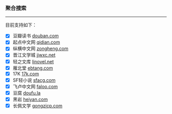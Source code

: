 ### 聚合搜索
---
目前支持如下：
- [x] 豆瓣读书 [douban.com](https://douban.com)
- [x] 起点中文网 [qidian.com](https://qidian.com)
- [x] 纵横中文网 [zongheng.com](https://zongheng.com)
- [x] 晋江文学城 [jjwxc.net](https://jjwxc.net)
- [x] 轻之文库 [linovel.net](https://linovel.net)
- [x] 雁北堂 [ebtang.com](https://ebtang.com)
- [x] 17K [17k.com](https://17k.com)
- [x] SF轻小说 [sfacg.com](https://sfacg.com)
- [x] 飞卢中文网 [faloo.com](https://faloo.com)
- [x] 豆腐 [doufu.la](https://doufu.la)
- [x] 黑岩 [heiyan.com](https://heiyan.com)
- [x] 长佩文学 [gongzicp.com](https://gongzicp.com)